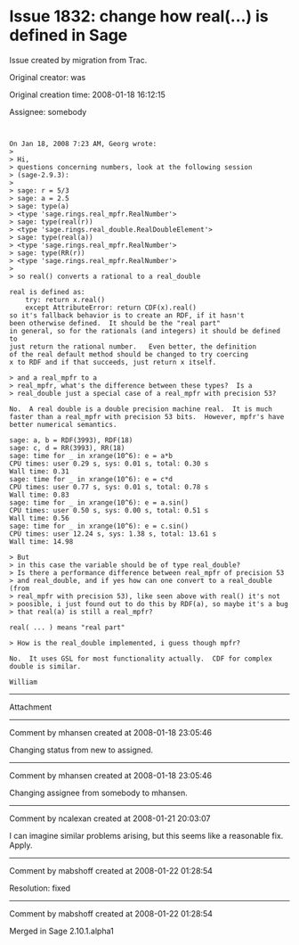 # Issue 1832: change how real(...) is defined in Sage

Issue created by migration from Trac.

Original creator: was

Original creation time: 2008-01-18 16:12:15

Assignee: somebody


```


On Jan 18, 2008 7:23 AM, Georg wrote:
> 
> Hi,
> questions concerning numbers, look at the following session
> (sage-2.9.3):
> 
> sage: r = 5/3
> sage: a = 2.5
> sage: type(a)
> <type 'sage.rings.real_mpfr.RealNumber'>
> sage: type(real(r))
> <type 'sage.rings.real_double.RealDoubleElement'>
> sage: type(real(a))
> <type 'sage.rings.real_mpfr.RealNumber'>
> sage: type(RR(r))
> <type 'sage.rings.real_mpfr.RealNumber'>
> 
> so real() converts a rational to a real_double 

real is defined as:
    try: return x.real()
    except AttributeError: return CDF(x).real()
so it's fallback behavior is to create an RDF, if it hasn't
been otherwise defined.  It should be the "real part"
in general, so for the rationals (and integers) it should be defined to
just return the rational number.   Even better, the definition
of the real default method should be changed to try coercing
x to RDF and if that succeeds, just return x itself.

> and a real_mpfr to a
> real_mpfr, what's the difference between these types?  Is a
> real_double just a special case of a real_mpfr with precision 53?  

No.  A real double is a double precision machine real.  It is much
faster than a real_mpfr with precision 53 bits.  However, mpfr's have
better numerical semantics. 

sage: a, b = RDF(3993), RDF(18)
sage: c, d = RR(3993), RR(18)
sage: time for _ in xrange(10^6): e = a*b
CPU times: user 0.29 s, sys: 0.01 s, total: 0.30 s
Wall time: 0.31
sage: time for _ in xrange(10^6): e = c*d
CPU times: user 0.77 s, sys: 0.01 s, total: 0.78 s
Wall time: 0.83
sage: time for _ in xrange(10^6): e = a.sin()
CPU times: user 0.50 s, sys: 0.00 s, total: 0.51 s
Wall time: 0.56
sage: time for _ in xrange(10^6): e = c.sin()
CPU times: user 12.24 s, sys: 1.38 s, total: 13.61 s
Wall time: 14.98

> But
> in this case the variable should be of type real_double?
> Is there a performance difference between real_mpfr of precision 53
> and real_double, and if yes how can one convert to a real_double (from
> real_mpfr with precision 53), like seen above with real() it's not
> poosible, i just found out to do this by RDF(a), so maybe it's a bug
> that real(a) is still a real_mpfr?

real( ... ) means "real part"

> How is the real_double implemented, i guess though mpfr?

No.  It uses GSL for most functionality actually.  CDF for complex
double is similar. 

William

```



---

Attachment


---

Comment by mhansen created at 2008-01-18 23:05:46

Changing status from new to assigned.


---

Comment by mhansen created at 2008-01-18 23:05:46

Changing assignee from somebody to mhansen.


---

Comment by ncalexan created at 2008-01-21 20:03:07

I can imagine similar problems arising, but this seems like a reasonable fix.  Apply.


---

Comment by mabshoff created at 2008-01-22 01:28:54

Resolution: fixed


---

Comment by mabshoff created at 2008-01-22 01:28:54

Merged in Sage 2.10.1.alpha1
